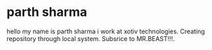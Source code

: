 # parth sharma 
hello my name is parth sharma i work at xotiv technologies.
Creating repository through local system.
Subsrice to MR.BEAST!!!.
